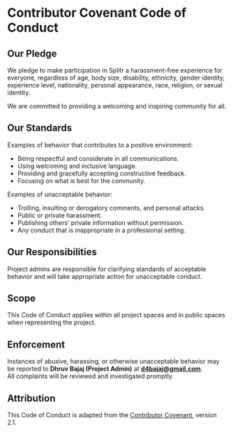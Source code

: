 # Contributor Covenant Code of Conduct

## Our Pledge
We pledge to make participation in Splitr a harassment-free experience for everyone, regardless of age, body size, disability, ethnicity, gender identity, experience level, nationality, personal appearance, race, religion, or sexual identity.

We are committed to providing a welcoming and inspiring community for all.

## Our Standards
Examples of behavior that contributes to a positive environment:
- Being respectful and considerate in all communications.
- Using welcoming and inclusive language.
- Providing and gracefully accepting constructive feedback.
- Focusing on what is best for the community.

Examples of unacceptable behavior:
- Trolling, insulting or derogatory comments, and personal attacks.
- Public or private harassment.
- Publishing others’ private information without permission.
- Any conduct that is inappropriate in a professional setting.

## Our Responsibilities
Project admins are responsible for clarifying standards of acceptable behavior and will take appropriate action for unacceptable conduct.

## Scope
This Code of Conduct applies within all project spaces and in public spaces when representing the project.

## Enforcement
Instances of abusive, harassing, or otherwise unacceptable behavior may be reported to **Dhruv Bajaj (Project Admin)** at **d4bajaj@gmail.com**.  
All complaints will be reviewed and investigated promptly.

## Attribution
This Code of Conduct is adapted from the [Contributor Covenant](https://www.contributor-covenant.org/), version 2.1.
